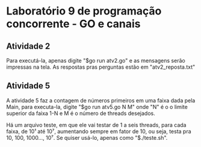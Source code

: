 # Laboratório 9 de programação concorrente - GO e canais

## Atividade 2
Para executá-la, apenas digite "$go run atv2.go" e as mensagens serão impressas na tela. As respostas pras perguntas estão em "atv2_reposta.txt"

## Atividade 5
A atividade 5 faz a contagem de números primeiros em uma faixa dada pela Main, para executa-la, digite "$go run atv5.go N M" onde "N" é o o limite superior da faixa 1-N e M é o número de threads desejados.

Há um arquivo teste, em que ele vai testar de 1 a seis threads, para cada faixa, de 10¹ até 10⁷, aumentando sempre em fator de 10, ou seja, testa pra 10, 100, 1000..., 10⁷.
Se quiser usá-lo, apenas como "$./teste.sh".